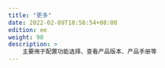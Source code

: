 ```yaml
---
title: "更多"
date: 2022-02-09T18:58:54+08:00
edition: ee
weight: 90
description: >
    主要用于配置功能选择、查看产品版本、产品手册等
---
```


